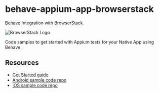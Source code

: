 # behave-appium-app-browserstack

[Behave](http://pythonhosted.org/behave/) Integration with BrowserStack.

![BrowserStack Logo](https://d98b8t1nnulk5.cloudfront.net/production/images/layout/logo-header.png?1469004780)

Code samples to get started with Appium tests for your Native App using Behave.

## Resources
* [Get Started guide](https://www.browserstack.com/app-automate/appium-behave)
* [Android sample code repo](https://github.com/browserstack/behave-appium-app-browserstack/tree/master/android)
* [IOS sample code repo](https://github.com/browserstack/behave-appium-app-browserstack/tree/master/ios)

